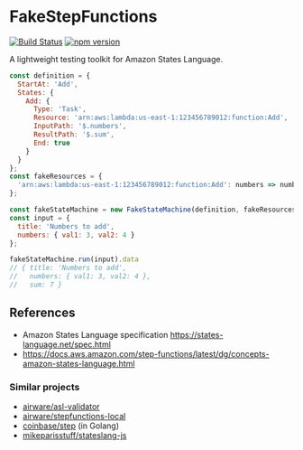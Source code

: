 FakeStepFunctions
=========================

[![Build Status](https://travis-ci.org/oshikiri/FakeStepFunctions.svg?branch=master)](https://travis-ci.org/oshikiri/FakeStepFunctions) [![npm version](https://badge.fury.io/js/fake-step-functions.svg)](https://badge.fury.io/js/fake-step-functions)

A lightweight testing toolkit for Amazon States Language.

```js
const definition = {
  StartAt: 'Add',
  States: {
    Add: {
      Type: 'Task',
      Resource: 'arn:aws:lambda:us-east-1:123456789012:function:Add',
      InputPath: '$.numbers',
      ResultPath: '$.sum',
      End: true
    }
  }
};
const fakeResources = {
  'arn:aws:lambda:us-east-1:123456789012:function:Add': numbers => numbers.val1 + numbers.val2
};

const fakeStateMachine = new FakeStateMachine(definition, fakeResources);
const input = {
  title: 'Numbers to add',
  numbers: { val1: 3, val2: 4 }
};

fakeStateMachine.run(input).data
// { title: 'Numbers to add',
//   numbers: { val1: 3, val2: 4 },
//   sum: 7 }
```

## References

- Amazon States Language specification <https://states-language.net/spec.html>
- <https://docs.aws.amazon.com/step-functions/latest/dg/concepts-amazon-states-language.html>

### Similar projects

- [airware/asl\-validator](https://github.com/airware/asl-validator)
- [airware/stepfunctions\-local](https://github.com/airware/stepfunctions-local)
- [coinbase/step](https://github.com/coinbase/step) (in Golang)
- [mikeparisstuff/stateslang\-js](https://github.com/mikeparisstuff/stateslang-js)
